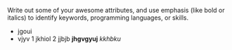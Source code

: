 Write out some of your awesome attributes, and use emphasis (like bold or italics) to identify keywords, programming languages, or skills. 
* jgoui
* vjyv
1 jkhiol
2 jjbjb
**jhgvgyuj**
*kkhbku*
